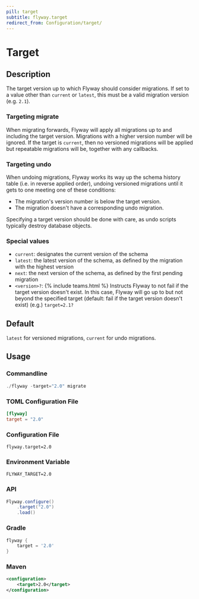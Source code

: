 ```yaml
---
pill: target
subtitle: flyway.target
redirect_from: Configuration/target/
---
```


# Target

## Description

The target version up to which Flyway should consider migrations. If set to a value other than `current` or `latest`,
this must be a valid migration version (e.g. `2.1`).

### Targeting migrate

When migrating forwards, Flyway will apply all migrations up to and including the target version. Migrations with a
higher version number will be ignored. If the target is `current`, then no versioned migrations will be
applied but repeatable migrations will be, together with any callbacks.

### Targeting undo

When undoing migrations, Flyway works its way up the schema history table (i.e. in reverse applied order), undoing versioned migrations until it gets to one meeting one of these conditions:
 - The migration's version number is below the target version.
 - The migration doesn't have a corresponding undo migration.

Specifying a target version should be done with care, as undo scripts typically destroy database objects.

### Special values

- `current`: designates the current version of the schema
- `latest`: the latest version of the schema, as defined by the migration with the highest version
- `next`: the next version of the schema, as defined by the first pending migration
- `<version>?`: {% include teams.html %} Instructs Flyway to not fail if the target version doesn't exist. In this case, Flyway will go up to but not beyond the specified target (default: fail if the target version doesn't exist) (e.g.) `target=2.1?`

## Default

`latest` for versioned migrations, `current` for undo migrations.

## Usage

### Commandline
```powershell
./flyway -target="2.0" migrate
```

### TOML Configuration File
```toml
[flyway]
target = "2.0"
```

### Configuration File
```properties
flyway.target=2.0
```

### Environment Variable
```properties
FLYWAY_TARGET=2.0
```

### API
```java
Flyway.configure()
    .target("2.0")
    .load()
```

### Gradle
```groovy
flyway {
    target = '2.0'
}
```

### Maven
```xml
<configuration>
    <target>2.0</target>
</configuration>
```
